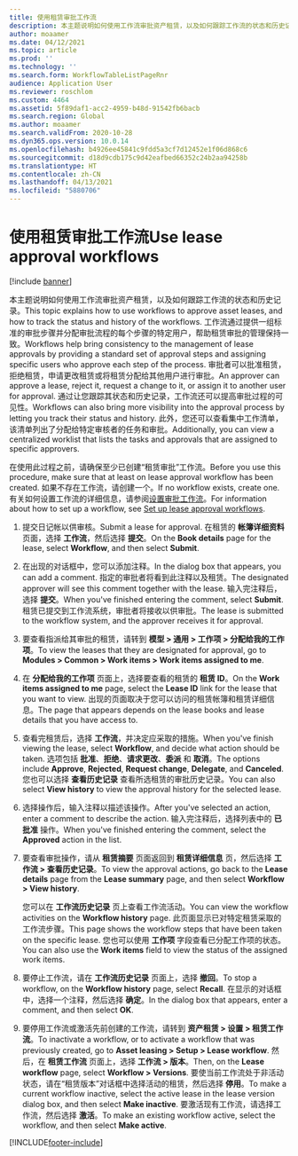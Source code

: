 ```yaml
---
title: 使用租赁审批工作流
description: 本主题说明如何使用工作流审批资产租赁，以及如何跟踪工作流的状态和历史记录。
author: moaamer
ms.date: 04/12/2021
ms.topic: article
ms.prod: ''
ms.technology: ''
ms.search.form: WorkflowTableListPageRnr
audience: Application User
ms.reviewer: roschlom
ms.custom: 4464
ms.assetid: 5f89daf1-acc2-4959-b48d-91542fb6bacb
ms.search.region: Global
ms.author: moaamer
ms.search.validFrom: 2020-10-28
ms.dyn365.ops.version: 10.0.14
ms.openlocfilehash: b4926ee45841c9fdd5a3cf7d12452e1f06d868c6
ms.sourcegitcommit: d18d9cdb175c9d42eafbed66352c24b2aa94258b
ms.translationtype: HT
ms.contentlocale: zh-CN
ms.lasthandoff: 04/13/2021
ms.locfileid: "5880706"
---
```

# <a name="use-lease-approval-workflows"></a><span data-ttu-id="5322e-103">使用租赁审批工作流</span><span class="sxs-lookup"><span data-stu-id="5322e-103">Use lease approval workflows</span></span>

[!include [banner](../includes/banner.md)]

<span data-ttu-id="5322e-104">本主题说明如何使用工作流审批资产租赁，以及如何跟踪工作流的状态和历史记录。</span><span class="sxs-lookup"><span data-stu-id="5322e-104">This topic explains how to use workflows to approve asset leases, and how to track the status and history of the workflows.</span></span> <span data-ttu-id="5322e-105">工作流通过提供一组标准的审批步骤并分配审批流程的每个步骤的特定用户，帮助租赁审批的管理保持一致。</span><span class="sxs-lookup"><span data-stu-id="5322e-105">Workflows help bring consistency to the management of lease approvals by providing a standard set of approval steps and assigning specific users who approve each step of the process.</span></span> <span data-ttu-id="5322e-106">审批者可以批准租赁，拒绝租赁，申请更改租赁或将租赁分配给其他用户进行审批。</span><span class="sxs-lookup"><span data-stu-id="5322e-106">An approver can approve a lease, reject it, request a change to it, or assign it to another user for approval.</span></span> <span data-ttu-id="5322e-107">通过让您跟踪其状态和历史记录，工作流还可以提高审批过程的可见性。</span><span class="sxs-lookup"><span data-stu-id="5322e-107">Workflows can also bring more visibility into the approval process by letting you track their status and history.</span></span> <span data-ttu-id="5322e-108">此外，您还可以查看集中工作清单，该清单列出了分配给特定审核者的任务和审批。</span><span class="sxs-lookup"><span data-stu-id="5322e-108">Additionally, you can view a centralized worklist that lists the tasks and approvals that are assigned to specific approvers.</span></span>

<span data-ttu-id="5322e-109">在使用此过程之前，请确保至少已创建“租赁审批”工作流。</span><span class="sxs-lookup"><span data-stu-id="5322e-109">Before you use this procedure, make sure that at least on lease approval workflow has been created.</span></span> <span data-ttu-id="5322e-110">如果不存在工作流，请创建一个。</span><span class="sxs-lookup"><span data-stu-id="5322e-110">If no workflow exists, create one.</span></span> <span data-ttu-id="5322e-111">有关如何设置工作流的详细信息，请参阅[设置审批工作流](set-up-lease-wrkflw.md)。</span><span class="sxs-lookup"><span data-stu-id="5322e-111">For information about how to set up a workflow, see [Set up lease approval workflows](set-up-lease-wrkflw.md).</span></span>

1. <span data-ttu-id="5322e-112">提交日记帐以供审核。</span><span class="sxs-lookup"><span data-stu-id="5322e-112">Submit a lease for approval.</span></span> <span data-ttu-id="5322e-113">在租赁的 **帐簿详细资料** 页面，选择 **工作流**，然后选择 **提交**。</span><span class="sxs-lookup"><span data-stu-id="5322e-113">On the **Book details** page for the lease, select **Workflow**, and then select **Submit**.</span></span>
2. <span data-ttu-id="5322e-114">在出现的对话框中，您可以添加注释。</span><span class="sxs-lookup"><span data-stu-id="5322e-114">In the dialog box that appears, you can add a comment.</span></span> <span data-ttu-id="5322e-115">指定的审批者将看到此注释以及租赁。</span><span class="sxs-lookup"><span data-stu-id="5322e-115">The designated approver will see this comment together with the lease.</span></span> <span data-ttu-id="5322e-116">输入完注释后，选择 **提交**。</span><span class="sxs-lookup"><span data-stu-id="5322e-116">When you've finished entering the comment, select **Submit**.</span></span> <span data-ttu-id="5322e-117">租赁已提交到工作流系统，审批者将接收以供审批。</span><span class="sxs-lookup"><span data-stu-id="5322e-117">The lease is submitted to the workflow system, and the approver receives it for approval.</span></span>
3. <span data-ttu-id="5322e-118">要查看指派给其审批的租赁，请转到 **模型 \> 通用 \> 工作项 \> 分配给我的工作项**。</span><span class="sxs-lookup"><span data-stu-id="5322e-118">To view the leases that they are designated for approval, go to **Modules \> Common \> Work items \> Work items assigned to me**.</span></span>
4. <span data-ttu-id="5322e-119">在 **分配给我的工作项** 页面上，选择要查看的租赁的 **租赁 ID**。</span><span class="sxs-lookup"><span data-stu-id="5322e-119">On the **Work items assigned to me** page, select the **Lease ID** link for the lease that you want to view.</span></span> <span data-ttu-id="5322e-120">出现的页面取决于您可以访问的租赁帐簿和租赁详细信息。</span><span class="sxs-lookup"><span data-stu-id="5322e-120">The page that appears depends on the lease books and lease details that you have access to.</span></span>
5. <span data-ttu-id="5322e-121">查看完租赁后，选择 **工作流**，并决定应采取的措施。</span><span class="sxs-lookup"><span data-stu-id="5322e-121">When you've finish viewing the lease, select **Workflow**, and decide what action should be taken.</span></span> <span data-ttu-id="5322e-122">选项包括 **批准**、**拒绝**、**请求更改**、**委派** 和 **取消**。</span><span class="sxs-lookup"><span data-stu-id="5322e-122">The options include **Approve**, **Rejected**, **Request change**, **Delegate**, and **Canceled**.</span></span> <span data-ttu-id="5322e-123">您也可以选择 **查看历史记录** 查看所选租赁的审批历史记录。</span><span class="sxs-lookup"><span data-stu-id="5322e-123">You can also select **View history** to view the approval history for the selected lease.</span></span>
6. <span data-ttu-id="5322e-124">选择操作后，输入注释以描述该操作。</span><span class="sxs-lookup"><span data-stu-id="5322e-124">After you've selected an action, enter a comment to describe the action.</span></span> <span data-ttu-id="5322e-125">输入完注释后，选择列表中的 **已批准** 操作。</span><span class="sxs-lookup"><span data-stu-id="5322e-125">When you've finished entering the comment, select the **Approved** action in the list.</span></span>
7. <span data-ttu-id="5322e-126">要查看审批操作，请从 **租赁摘要** 页面返回到 **租赁详细信息** 页，然后选择 **工作流 \> 查看历史记录**。</span><span class="sxs-lookup"><span data-stu-id="5322e-126">To view the approval actions, go back to the **Lease details** page from the **Lease summary** page, and then select **Workflow \> View history**.</span></span>

    <span data-ttu-id="5322e-127">您可以在 **工作流历史记录** 页上查看工作流活动。</span><span class="sxs-lookup"><span data-stu-id="5322e-127">You can view the workflow activities on the **Workflow history** page.</span></span> <span data-ttu-id="5322e-128">此页面显示已对特定租赁采取的工作流步骤。</span><span class="sxs-lookup"><span data-stu-id="5322e-128">This page shows the workflow steps that have been taken on the specific lease.</span></span> <span data-ttu-id="5322e-129">您也可以使用 **工作项** 字段查看已分配工作项的状态。</span><span class="sxs-lookup"><span data-stu-id="5322e-129">You can also use the **Work items** field to view the status of the assigned work items.</span></span>

8. <span data-ttu-id="5322e-130">要停止工作流，请在 **工作流历史记录** 页面上，选择 **撤回**。</span><span class="sxs-lookup"><span data-stu-id="5322e-130">To stop a workflow, on the **Workflow history** page, select **Recall**.</span></span> <span data-ttu-id="5322e-131">在显示的对话框中，选择一个注释，然后选择 **确定**。</span><span class="sxs-lookup"><span data-stu-id="5322e-131">In the dialog box that appears, enter a comment, and then select **OK**.</span></span>
9. <span data-ttu-id="5322e-132">要停用工作流或激活先前创建的工作流，请转到 **资产租赁 \> 设置 \> 租赁工作流**。</span><span class="sxs-lookup"><span data-stu-id="5322e-132">To inactivate a workflow, or to activate a workflow that was previously created, go to **Asset leasing \> Setup \> Lease workflow**.</span></span> <span data-ttu-id="5322e-133">然后，在 **租赁工作流** 页面上，选择 **工作流 \> 版本**。</span><span class="sxs-lookup"><span data-stu-id="5322e-133">Then, on the **Lease workflow** page, select **Workflow \> Versions**.</span></span> <span data-ttu-id="5322e-134">要使当前工作流处于非活动状态，请在“租赁版本”对话框中选择活动的租赁，然后选择 **停用**。</span><span class="sxs-lookup"><span data-stu-id="5322e-134">To make a current workflow inactive, select the active lease in the lease version dialog box, and then select **Make inactive**.</span></span> <span data-ttu-id="5322e-135">要激活现有工作流，请选择工作流，然后选择 **激活**。</span><span class="sxs-lookup"><span data-stu-id="5322e-135">To make an existing workflow active, select the workflow, and then select **Make active**.</span></span>


[!INCLUDE[footer-include](../../includes/footer-banner.md)]
